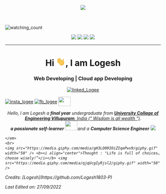 <p align="center">
    <img src="https://s27389.pcdn.co/wp-content/uploads/2019/08/AdobeStock_244675452.jpeg" height="200"/>
  </p>
  <br>
  
  <p align="left"> 
  <img src="https://komarev.com/ghpvc/?username=Logesh1803-P&color=brightgreen" alt="watching_count" />
   </p>
   <p align="center">
  <img src="https://img.shields.io/badge/Age-20-blue" />
    <img src="https://img.shields.io/badge/Focus-Web%20Developing-brightgreen" />
    <img src="https://img.shields.io/badge/Lives-India-success" />
    <img src="https://img.shields.io/badge/Languages-English%20%26%20Tamil-brightgreen" />
  </p>
  <hr>
  <h1 align="center">Hi <img src="https://raw.githubusercontent.com/ABSphreak/ABSphreak/master/gifs/Hi.gif" width="30px">, I am Logesh </h1>
  <h3 align="center">Web Developing | Cloud app Developing </h3>
  <p align="center">
  <a href="https://www.linkedin.com/feed/" target="blank"><img align="center" src="https://cdn-icons-png.flaticon.com/512/3488/3488338.png" alt="linked_Logee" height="30" width="40" /></a>  

  <a href="https://www.instagram.com/logesh_183/" target="blank"><img align="center" src="https://cdn-icons-png.flaticon.com/512/2111/2111463.png" alt="insta_logee" height="30" width="40" /></a>
  <a href="https://www.facebook.com/logesh.palani.9026/" target="blank"><img align="center" src="https://cdn-icons-png.flaticon.com/512/2504/2504903.png" alt="fb_logee" height="30" width="40" /></a>
   <a href = "mailto: logesh.ucev@gmail.com"><img align="center" src="https://cdn-icons-png.flaticon.com/512/2504/2504727.png" height="30" width="40" /></a>
  </p>
  </p>
  
  
  
  <p align="center">
    <em>
      Hello, I am Logesh a <b>final year</b> undergraduate from <a href="https://www.aucev.edu.in"> <b>University Collage of Engineering Villupuram</b>, India (" Wisdom is all wealth ")</a>. <br>
      <b>a passionate self-learner</b> <img src="https://cdn-icons-png.flaticon.com/512/7075/7075302.png" width="40px" height="30">and a <b>Computer Science Engineer</b>&nbsp;<img src="https://cdn-icons-png.flaticon.com/512/5065/5065181.png" width="36px">

    </em> 
    <br>
    <img src="https://media.giphy.com/media/gH3LO09IOiZIqePwv9/giphy.gif" width="50" /> <b><i align="center">Thought : "Life is full of choices…choose wisely!”</i></b> <img src="https://media.giphy.com/media/qjqUcgIyRjsl2/giphy.gif" width="50" />
  </p>
   Credits: [Logesh](https://github.com/Logesh1803-P)
  
   Last Edited on: 27/09/2022
